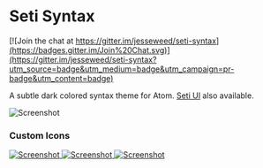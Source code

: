 # Seti Syntax

[![Join the chat at https://gitter.im/jesseweed/seti-syntax](https://badges.gitter.im/Join%20Chat.svg)](https://gitter.im/jesseweed/seti-syntax?utm_source=badge&utm_medium=badge&utm_campaign=pr-badge&utm_content=badge)

A subtle dark colored syntax theme for Atom. [Seti UI](https://atom.io/themes/seti-ui) also available.

![Screenshot](https://github.com/jesseweed/seti-syntax/raw/master/screenshot.png)


### Custom Icons
[ ![Screenshot](https://github.com/jesseweed/seti-syntax/raw/master/_icons/circular/circular-128x128.png) ](_icons/circular/)
[ ![Screenshot](https://github.com/jesseweed/seti-syntax/raw/master/_icons/rounded/rounded-128x128.png) ](_icons/rounded/)
[ ![Screenshot](https://github.com/jesseweed/seti-syntax/raw/master/_icons/squared/squared-128x128.png) ](_icons/squared/)
